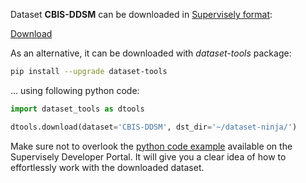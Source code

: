 Dataset **CBIS-DDSM** can be downloaded in [Supervisely format](https://developer.supervisely.com/api-references/supervisely-annotation-json-format):

 [Download](https://assets.supervisely.com/supervisely-supervisely-assets-public/teams_storage/v/F/oX/CardEma5UytUxK9cmygaMxpwmvFhJY4XJCs88mmZT6McM3udg63RwDfAFjreYzR7UaBj2AtuoH6yo1ES8vuvanUvlYzFbmJXFt4iiMICpxqCWqX0ds2kYPXbK2RU.tar)

As an alternative, it can be downloaded with *dataset-tools* package:
``` bash
pip install --upgrade dataset-tools
```

... using following python code:
``` python
import dataset_tools as dtools

dtools.download(dataset='CBIS-DDSM', dst_dir='~/dataset-ninja/')
```
Make sure not to overlook the [python code example](https://developer.supervisely.com/getting-started/python-sdk-tutorials/iterate-over-a-local-project) available on the Supervisely Developer Portal. It will give you a clear idea of how to effortlessly work with the downloaded dataset.

